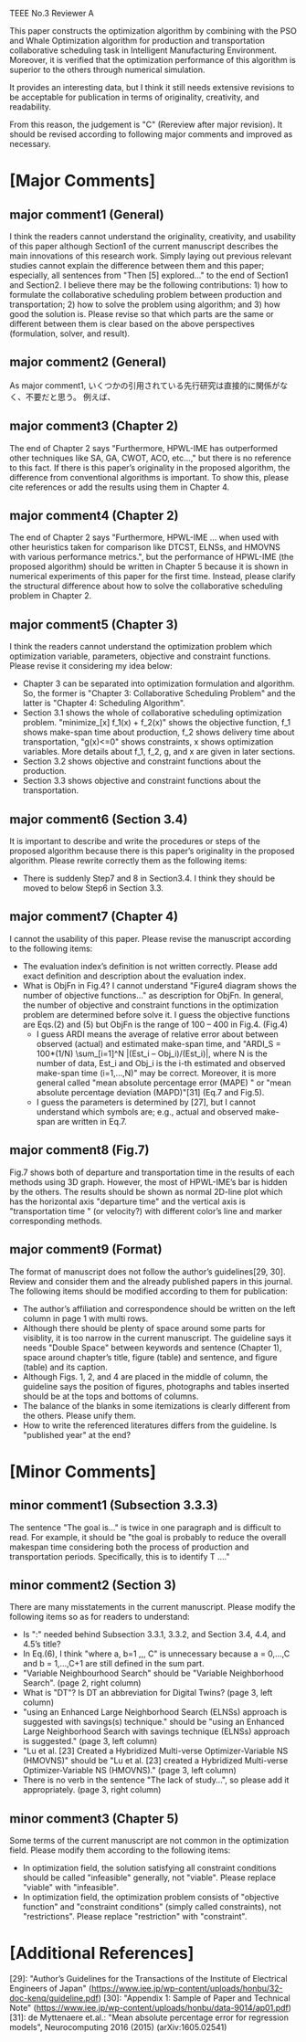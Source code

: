 TEEE No.3 Reviewer A

This paper constructs the optimization algorithm by combining with the PSO and Whale Optimization algorithm for production and transportation collaborative scheduling task in Intelligent Manufacturing Environment. Moreover, it is verified that the optimization performance of this algorithm is superior to the others through numerical simulation. 

It provides an interesting data, but I think it still needs extensive revisions to be acceptable for publication in terms of originality, creativity, and readability. 

From this reason, the judgement is "C" (Rereview after major revision). It should be revised according to following major comments and improved as necessary.


# [Major Comments]
## major comment1 (General)
I think the readers cannot understand the originality, creativity, and usability of this paper although Section1 of the current manuscript describes the main innovations of this research work.
Simply laying out previous relevant studies cannot explain the difference between them and this paper; especially, all sentences from "Then [5] explored..." to the end of Section1 and Section2.
I believe there may be the following contributions: 1) how to formulate the collaborative scheduling problem between production and transportation; 2) how to solve the problem using algorithm; and 3) how good the solution is.
Please revise so that which parts are the same or different between them is clear based on the above perspectives (formulation, solver, and result). 

## major comment2 (General)
As major comment1, いくつかの引用されている先行研究は直接的に関係がなく、不要だと思う。
例えば、

## major comment3 (Chapter 2)
The end of Chapter 2 says "Furthermore, HPWL-IME has outperformed other techniques like SA, GA, CWOT, ACO, etc…," but there is no reference to this fact. If there is this paper’s originality in the proposed algorithm, the difference from conventional algorithms is important. To show this, please cite references or add the results using them in Chapter 4.

## major comment4 (Chapter 2)
The end of Chapter 2 says "Furthermore, HPWL-IME … when used with other heuristics taken for comparison like DTCST, ELNSs, and HMOVNS with various performance metrics.", but the performance of HPWL-IME (the proposed algorithm) should be written in Chapter 5 because it is shown in numerical experiments of this paper for the first time. Instead, please clarify the structural difference about how to solve the collaborative scheduling problem in Chapter 2.

## major comment5 (Chapter 3)
 I think the readers cannot understand the optimization problem which optimization variable, parameters, objective and constraint functions. Please revise it considering my idea below:
- Chapter 3 can be separated into optimization formulation and algorithm. So, the former is "Chapter 3: Collaborative Scheduling Problem" and the latter is "Chapter 4: Scheduling Algorithm".
- Section 3.1 shows the whole of collaborative scheduling optimization problem. "minimize_[x] f_1(x) + f_2(x)" shows the objective function, f_1 shows make-span time about production, f_2 shows delivery time about transportation, "g(x)<=0" shows constraints, x shows optimization variables. More details about f_1, f_2, g, and x are given in later sections.
- Section 3.2 shows objective and constraint functions about the production. 
- Section 3.3 shows objective and constraint functions about the transportation. 

## major comment6 (Section 3.4)
 It is important to describe and write the procedures or steps of the proposed algorithm because there is this paper’s originality in the proposed algorithm. Please rewrite correctly them as the following items:
- There is suddenly Step7 and 8 in Section3.4. I think they should be moved to below Step6 in Section 3.3. 

## major comment7 (Chapter 4)
 I cannot the usability of this paper. Please revise the manuscript according to the following items: 
- The evaluation index’s definition is not written correctly. Please add exact definition and description about the evaluation index.
- What is ObjFn in Fig.4? I cannot understand "Figure4 diagram shows the number of objective functions…" as description for ObjFn. In general, the number of objective and constraint functions in the optimization problem are determined before solve it. I guess the objective functions are Eqs.(2) and (5) but ObjFn is the range of 100 – 400 in Fig.4. (Fig.4)
  - I guess ARDI means the average of relative error about between observed (actual) and estimated make-span time, and "ARDI_S = 100*(1/N) \sum_[i=1]^N |(Est_i – Obj_i)/(Est_i)|, where N is the number of data, Est_i and Obj_i is the i-th estimated and observed make-span time (i=1,…,N)" may be correct. Moreover, it is more general called "mean absolute percentage error (MAPE) " or "mean absolute percentage deviation (MAPD)"[31] (Eq.7 and Fig.5).
  - I guess the parameters is determined by [27], but I cannot understand which symbols are; e.g., actual and observed make-span are written in Eq.7.

## major comment8 (Fig.7)
Fig.7 shows both of departure and transportation time in the results of each methods using 3D graph. However, the most of HPWL-IME’s bar is hidden by the others. The results should be shown as normal 2D-line plot which has the horizontal axis "departure time" and the vertical axis is "transportation time " (or velocity?) with different color’s line and marker corresponding methods. 

## major comment9 (Format)
The format of manuscript does not follow the author’s guidelines[29, 30]. Review and consider them and the already published papers in this journal. The following items should be modified according to them for publication: 
- The author’s affiliation and correspondence should be written on the left column in page 1 with multi rows.
- Although there should be plenty of space around some parts for visiblity, it is too narrow in the current manuscript. The guideline says it needs "Double Space" between keywords and sentence (Chapter 1), space around chapter’s title, figure (table) and sentence, and figure (table) and its caption.
- Although Figs. 1, 2, and 4 are placed in the middle of column, the guideline says the position of figures, photographs and tables inserted should be at the tops and bottoms of columns. 
- The balance of the blanks in some itemizations is clearly different from the others. Please unify them. 
- How to write the referenced literatures differs from the guideline. Is "published year" at the end?



# [Minor Comments]

## minor comment1 (Subsection 3.3.3)
The sentence "The goal is…" is twice in one paragraph and is difficult to read. For example, it should be "the goal is probably to reduce the overall makespan time considering both the process of production and transportation periods. Specifically, this is to identify T …."

## minor comment2 (Section 3)
There are many misstatements in the current manuscript. Please modify the following items so as for readers to understand:
- Is ":" needed behind Subsection 3.3.1, 3.3.2, and Section 3.4, 4.4, and 4.5’s title?
- In Eq.(6), I think "where a, b=1 ,,, C" is unnecessary because a = 0,…,C and b = 1,…,C+1 are still defined in the sum part.
- "Variable Neighbourhood Search" should be "Variable Neighborhood Search". (page 2, right column)
- What is "DT"? Is DT an abbreviation for Digital Twins? (page 3, left column)
- "using an Enhanced Large Neighborhood Search (ELNSs) approach is suggested with savings(s) technique." should be "using an Enhanced Large Neighborhood Search with savings technique (ELNSs) approach is suggested." (page 3, left column)
- "Lu et al. [23] Created a Hybridized Multi-verse Optimizer-Variable NS (HMOVNS)" should be "Lu et al. [23] created a Hybridized Multi-verse Optimizer-Variable NS (HMOVNS)." (page 3, left column)
- There is no verb in the sentence "The lack of study…", so please add it appropriately. (page 3, right column) 

## minor comment3 (Chapter 5)
Some terms of the current manuscript are not common in the optimization field.
Please modify them according to the following items: 
- In optimization field, the solution satisfying all constraint conditions should be called "infeasible" generally, not "viable". Please replace "viable" with "infeasible".
- In optimization field, the optimization problem consists of "objective function" and "constraint conditions" (simply called constraints), not "restrictions". Please replace "restriction" with "constraint".

# [Additional References]
[29]: "Author’s Guidelines for the Transactions of the Institute of Electrical Engineers of Japan" (https://www.iee.jp/wp-content/uploads/honbu/32-doc-kenq/guideline.pdf)
[30]: "Appendix 1: Sample of Paper and Technical Note" (https://www.iee.jp/wp-content/uploads/honbu/data-9014/ap01.pdf)
[31]: de Myttenaere et.al.: "Mean absolute percentage error for regression models", Neurocomputing 2016 (2015) (arXiv:1605.02541)
